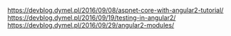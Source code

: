 https://devblog.dymel.pl/2016/09/08/aspnet-core-with-angular2-tutorial/
https://devblog.dymel.pl/2016/09/19/testing-in-angular2/
https://devblog.dymel.pl/2016/09/29/angular2-modules/